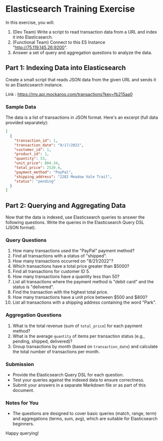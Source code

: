 # Elasticsearch Training Exercise

In this exercise, you will:
1. (Dev Team) Write a script to read transaction data from a URL and index it into Elasticsearch.
2. (Functional Team) Connect to this ES Instance "http://75.119.145.26:9200".
3. Answer a set of query and aggregation questions to analyze the data.

## Part 1: Indexing Data into Elasticsearch

Create a small script that reads JSON data from the given URL and sends it to an Elasticsearch instance.

Link : https://my.api.mockaroo.com/transactions?key=fb215aa0

### Sample Data
The data is a list of transactions in JSON format. Here's an excerpt (full data provided separately):

```json
[
  {
    "transaction_id": 1,
    "transaction_date": "9/17/2022",
    "customer_id": 1,
    "product_id": 1,
    "quantity": 53,
    "unit_price": 804.34,
    "total_price": 2520.4,
    "payment_method": "PayPal",
    "shipping_address": "2282 Meadow Vale Trail",
    "status": "pending"
  }
]
```

## Part 2: Querying and Aggregating Data

Now that the data is indexed, use Elasticsearch queries to answer the following questions. Write the queries in the Elasticsearch Query DSL (JSON format).

### Query Questions
1. How many transactions used the "PayPal" payment method?
2. Find all transactions with a status of "shipped".
3. How many transactions occurred on "8/21/2022"?
4. Which transactions have a total price greater than $5000?
5. Find all transactions for customer ID 5.
6. How many transactions have a quantity less than 50?
7. List all transactions where the payment method is "debit card" and the status is "delivered".
8. Find the transaction with the highest total price.
9. How many transactions have a unit price between $500 and $800?
10. List all transactions with a shipping address containing the word "Park".

### Aggregation Questions
1. What is the total revenue (sum of `total_price`) for each payment method?
2. What is the average `quantity` of items per transaction status (e.g., pending, shipped, delivered)?
3. Group transactions by month (based on `transaction_date`) and calculate the total number of transactions per month.

### Submission
- Provide the Elasticsearch Query DSL for each question.
- Test your queries against the indexed data to ensure correctness.
- Submit your answers in a separate Markdown file or as part of this document.

### Notes for You
- The questions are designed to cover basic queries (match, range, term) and aggregations (terms, sum, avg), which are suitable for Elasticsearch beginners.


Happy querying!
